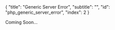 <meta>
{
  "title": "Generic Server Error",
  "subtitle": "",
  "id": "php_generic_server_error",
  "index": 2
}
</meta>

Coming Soon...